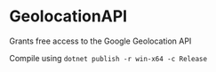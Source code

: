 # GeolocationAPI
Grants free access to the Google Geolocation API

Compile using
`
dotnet publish -r win-x64 -c Release
`
